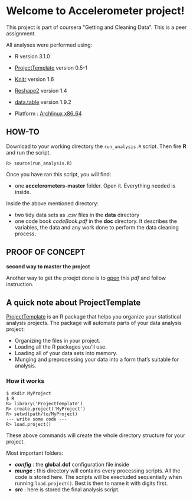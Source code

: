 
# Welcome to Accelerometer project!

This project is part of coursera "Getting and Cleaning Data". This is a peer
assignment.

All analyses were performed using:

* R version 3.1.0

* [ProjectTemplate](http://projecttemplate.net) version 0.5-1

* [Knitr](http://yihui.name/knitr/) version 1.6 

* [Reshape2](http://cran.r-project.org/web/packages/reshape2/index.html) version 1.4 

* [data.table](http://cran.r-project.org/web/packages/data.table/index.html) version 1.9.2

* Platform : [Archlinux x86_64](https://www.archlinux.org/)


## HOW-TO

Download to your working directory the `run_analysis.R` script. Then fire **R**
and run the script.
```
R> source(run_analysis.R)
```
Once you have ran this script, you will find:

* one **accelerometers-master** folder. Open it. Everything needed is inside.

Inside the above mentioned directory:

* two tidy data sets as *.csv* files in the **data** directory
* one code book *codeBook.pdf* in the **doc** directory. It describes the variables, 
the data and any work done to perform the data cleaning process. 


## PROOF OF CONCEPT 
**second way to master the project** 

Another way to get the proejct done is to [open](https://drive.google.com/file/d/0BzNXwOua274uMTFyd1d4cGdQc3M/edit?usp=sharing)
this *pdf* and follow instruction.


## A quick note about ProjectTemplate
[ProjectTemplate](http://projecttemplate.net)
is an R package that helps you organize your statistical
analysis projects. The package will automate parts of your data analysis project:

* Organizing the files in your project.
* Loading all the R packages you’ll use.
* Loading all of your data sets into memory.
* Munging and preprocessing your data into a form that’s suitable for analysis.


### How it works
```
$ mkdir MyProject
$ R
R> library('ProjectTemplate')
R> create.project('MyProject')
R> setwd(path/to/MyProject)
--- write some code --- 
R> load.project()
```
These above commands will create the whole directory structure for your project.

Most important folders:

* ***config*** : the **global.dcf** configuration file inside
* ***munge*** : this directory will contains every processing scripts. All the 
code is stored here. The scripts will be exectuded sequentially when running 
`load.project()`. Best is then to name it with digits first.
* ***src*** : here is stored the final analysis script.






